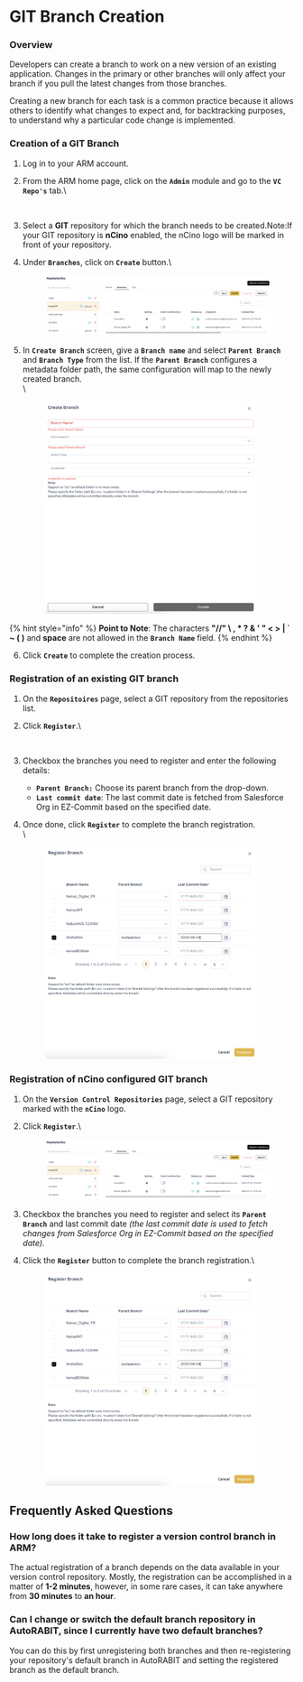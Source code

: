 # GIT Branch Creation

### Overview <a href="#overview" id="overview"></a>

Developers can create a branch to work on a new version of an existing application. Changes in the primary or other branches will only affect your branch if you pull the latest changes from those branches.&#x20;

Creating a new branch for each task is a common practice because it allows others to identify what changes to expect and, for backtracking purposes, to understand why a particular code change is implemented.

### Creation of a GIT Branch <a href="#creation-of-a-git-branch" id="creation-of-a-git-branch"></a>

1. Log in to your ARM account.
2.  From the ARM home page, click on the **`Admin`** module and go to the **`VC Repo's`** tab.\


    <figure><img src="../../../../../.gitbook/assets/Screenshot 2025-08-16 at 8.27.09 PM (1).png" alt="" width="232"><figcaption></figcaption></figure>
3. Select a **GIT** repository for which the branch needs to be created.Note:If your GIT repository is **nCino** enabled, the nCino logo will be marked in front of your repository.&#x20;
4.  Under **`Branches`**, click on **`Create`** button.\


    <figure><img src="../../../../../.gitbook/assets/image (19).png" alt=""><figcaption></figcaption></figure>
5.  In **`Create Branch`** screen, give a **`Branch name`** and select **`Parent Branch`** and **`Branch Type`** from the list. If the **`Parent Branch`** configures a metadata folder path, the same configuration will map to the newly created branch.\
    \


    <figure><img src="../../../../../.gitbook/assets/image (22).png" alt="" width="375"><figcaption></figcaption></figure>

{% hint style="info" %}
**Point to Note**: The characters **"//" \ , \* ? & ' " < > | \` \~ ( )** and **space** are not allowed in the **`Branch Name`** field.
{% endhint %}

6. Click **`Create`** to complete the creation process.

### Registration of an existing GIT branch <a href="#registration-of-an-existing-git-branch" id="registration-of-an-existing-git-branch"></a>

1. On the **`Repositoires`** page, select a GIT repository from the repositories list.
2.  Click **`Register`**.\


    <figure><img src="../../../../../.gitbook/assets/Screenshot 2025-08-16 at 9.00.25 PM (2).png" alt="" width="563"><figcaption></figcaption></figure>
3. Checkbox the branches you need to register and enter the following details:
   * **`Parent Branch:`** Choose its parent branch from the drop-down.
   * **`Last commit date`**: The last commit date is fetched from Salesforce Org in EZ-Commit based on the specified date.
4.  Once done, click **`Register`** to complete the branch registration.\
    \


    <figure><img src="../../../../../.gitbook/assets/image (23).png" alt="" width="375"><figcaption></figcaption></figure>

### Registration of nCino configured GIT branch <a href="#registration-of-ncino-configured-git-branch" id="registration-of-ncino-configured-git-branch"></a>

1. On the **`Version Control Repositories`** page, select a GIT repository marked with the **`nCino`** logo.
2.  Click **`Register`**.\


    <figure><img src="../../../../../.gitbook/assets/image (19).png" alt=""><figcaption></figcaption></figure>
3. Checkbox the branches you need to register and select its **`Parent Branch`** and last commit date _(the last commit date is used to fetch changes from Salesforce Org in EZ-Commit based on the specified date)._
4.  Click the **`Register`** button to complete the branch registration.\


    <figure><img src="../../../../../.gitbook/assets/image (23).png" alt="" width="375"><figcaption></figcaption></figure>

## Frequently Asked Questions <a href="#how-long-does-it-take-to-register-a-version-control-branch-in-arm" id="how-long-does-it-take-to-register-a-version-control-branch-in-arm"></a>

### How long does it take to register a version control branch in ARM? <a href="#how-long-does-it-take-to-register-a-version-control-branch-in-arm" id="how-long-does-it-take-to-register-a-version-control-branch-in-arm"></a>

The actual registration of a branch depends on the data available in your version control repository. Mostly, the registration can be accomplished in a matter of **1-2 minutes**, however, in some rare cases, it can take anywhere from **30 minutes** to **an hour**.

### Can I change or switch the default branch repository in AutoRABIT, since I currently have two default branches? <a href="#can-i-change-or-switch-the-default-branch-repository-in-autorabit-since-i-currently-have-two-default" id="can-i-change-or-switch-the-default-branch-repository-in-autorabit-since-i-currently-have-two-default"></a>

You can do this by first unregistering both branches and then re-registering your repository's default branch in AutoRABIT and setting the registered branch as the default branch.
